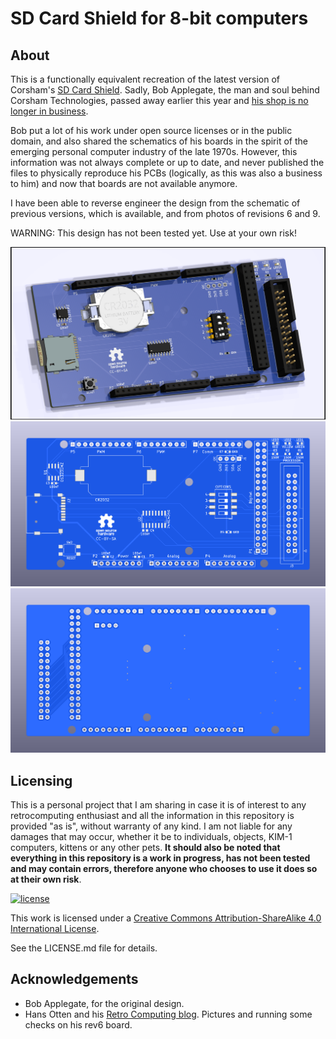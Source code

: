 # SD Card Shield for 8-bit computers

## About

This is a functionally equivalent recreation of the latest version of Corsham's [SD Card Shield](https://www.corshamtech.com/new-version-of-sd-card-shield/). Sadly, Bob Applegate, the man and soul behind Corsham Technologies, passed away earlier this year and [his shop is no longer in business](https://www.corshamtech.com/bad-news-and-the-future/).

Bob put a lot of his work under open source licenses or in the public domain, and also shared the schematics of his boards in the spirit of the emerging personal computer industry of the late 1970s. However, this information was not always complete or up to date, and never published the files to physically reproduce his PCBs (logically, as this was also a business to him) and now that boards are not available anymore.  

I have been able to reverse engineer the design from the schematic of previous versions, which is available, and from photos of revisions 6 and 9.

WARNING: This design has not been tested yet. Use at your own risk!

![components](https://github.com/eduardocasino/sd-card-shield/blob/main/images/sd-card-shield.png?raw=true)
![front](https://github.com/eduardocasino/sd-card-shield/blob/main/images/sd-card-shield-front.png?raw=true)
![back](https://github.com/eduardocasino/sd-card-shield/blob/main/images/sd-card-shield-back.png?raw=true)


## Licensing

This is a personal project that I am sharing in case it is of interest to any retrocomputing enthusiast and all the information in this repository is provided "as is", without warranty of any kind. I am not liable for any damages that may occur, whether it be to individuals, objects, KIM-1 computers, kittens or any other pets. **It should also be noted that everything in this repository is a work in progress, has not been tested and may contain errors, therefore anyone who chooses to use it does so at their own risk**.

[![license](https://i.creativecommons.org/l/by-sa/4.0/88x31.png)](http://creativecommons.org/licenses/by-sa/4.0/)

This work is licensed under a [Creative Commons Attribution-ShareAlike 4.0 International License](http://creativecommons.org/licenses/by-sa/4.0/).

See the LICENSE.md file for details.

## Acknowledgements

* Bob Applegate, for the original design. 
* Hans Otten and his [Retro Computing blog](http://retro.hansotten.nl/). Pictures and running some checks on his rev6 board.
